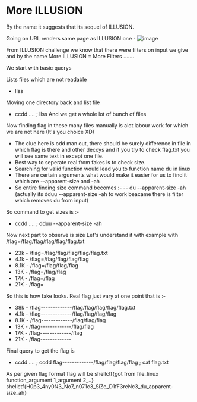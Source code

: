 # More ILLUSION

By the name it suggests that its sequel of ILLUSION.

Going on URL renders same page as ILLUSION one -
![image](https://user-images.githubusercontent.com/86155751/183234961-d12abafe-3e56-4718-ba02-a03169dcc713.png)

From ILLUSION challenge we know that there were filters on input we give and by the name More ILLUSION = More Filters .......

We start with basic querys

Lists files which are not readable
- llss

Moving one directory back and list file 
- ccdd .... ; llss
And we get a whole lot of bunch of files

Now finding flag in these many files manually is alot labour work for which we are not here (It's you choice XD)
- The clue here is odd man out, there should be surely difference in file in which flag is there and other decoys and if you try to check flag.txt you will see same text in except one file.
- Best way to seperate real from fakes is to check size.
- Searching for valid function would lead you to function name du in linux
- There are certain arguments what would make it easier for us to find it which are --apparent-size and -ah
- So entire finding size command becomes :- 
-- du --apparent-size -ah (actually its dduu --apparent-size -ah to work beacame there is filter which removes du from input)

So command to get sizes is :-
- ccdd .... ; dduu --apparent-size -ah

Now next part to observe is size
Let's understand it with example with /flag=/flag/flag/flag/flag/flag.txt

- 23k    - /flag=/flag/flag/flag/flag/flag.txt
- 4.1k   - /flag=/flag/flag/flag/flag
- 8.1K   - /flag=/flag/flag/flag
- 13K    - /flag=/flag/flag
- 17K    - /flag=/flag
- 21K    - /flag=

So this is how fake looks.
Real flag just vary at one point that is :-
- 38k    - /flag-------------/flag/flag/flag/flag/flag.txt
- 4.1k   - /flag-------------/flag/flag/flag/flag
- 8.1K   - /flag-------------/flag/flag/flag
- 13K    - /flag-------------/flag/flag
- 17K    - /flag-------------/flag
- 21K    - /flag-------------

Final query to get the flag is
- ccdd .... ; ccdd flag-------------/flag/flag/flag/flag ; cat flag.txt

As per given flag format flag will be shellctf{got from file_linux function_argument 1_argument 2_..}
shellctf{H0p3_4ny0N3_No7_n071c3_SiZe_D1fF3reNc3_du_apparent-size_ah}

